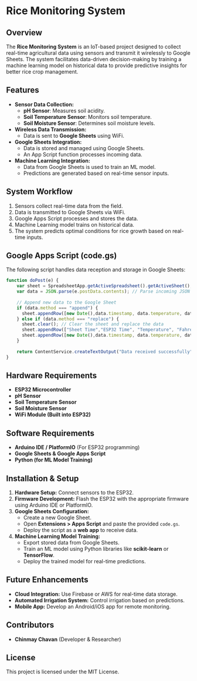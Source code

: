 # Rice Monitoring System

## Overview
The **Rice Monitoring System** is an IoT-based project designed to collect real-time agricultural data using sensors and transmit it wirelessly to Google Sheets. The system facilitates data-driven decision-making by training a machine learning model on historical data to provide predictive insights for better rice crop management.

## Features
- **Sensor Data Collection:**
  - **pH Sensor**: Measures soil acidity.
  - **Soil Temperature Sensor**: Monitors soil temperature.
  - **Soil Moisture Sensor**: Determines soil moisture levels.
- **Wireless Data Transmission:**
  - Data is sent to **Google Sheets** using WiFi.
- **Google Sheets Integration:**
  - Data is stored and managed using Google Sheets.
  - An App Script function processes incoming data.
- **Machine Learning Integration:**
  - Data from Google Sheets is used to train an ML model.
  - Predictions are generated based on real-time sensor inputs.

## System Workflow
1. Sensors collect real-time data from the field.
2. Data is transmitted to Google Sheets via WiFi.
3. Google Apps Script processes and stores the data.
4. Machine Learning model trains on historical data.
5. The system predicts optimal conditions for rice growth based on real-time inputs.

## Google Apps Script (code.gs)
The following script handles data reception and storage in Google Sheets:

```javascript
function doPost(e) {
    var sheet = SpreadsheetApp.getActiveSpreadsheet().getActiveSheet();
    var data = JSON.parse(e.postData.contents); // Parse incoming JSON
  
    // Append new data to the Google Sheet
    if (data.method === "append") {
      sheet.appendRow([new Date(),data.timestamp, data.temperature, data.fahrenheit, data.moisture, data.humidity, data.ph, data.n, data.p, data.k, data.buttonState]);
    } else if (data.method === "replace") {
      sheet.clear(); // Clear the sheet and replace the data
      sheet.appendRow(["Sheet Time","ESP32 Time", "Temperature", "Fahrenheit", "Moisture", "Humidity", "Ph", "N", "P", "K","Button State"]);
      sheet.appendRow([new Date(),data.timestamp, data.temperature, data.fahrenheit, data.moisture, data.humidity, data.ph, data.n, data.p, data.k, data.buttonState]);
    }
  
    return ContentService.createTextOutput("Data received successfully");
}
```

## Hardware Requirements
- **ESP32 Microcontroller**
- **pH Sensor**
- **Soil Temperature Sensor**
- **Soil Moisture Sensor**
- **WiFi Module (Built into ESP32)**

## Software Requirements
- **Arduino IDE / PlatformIO** (For ESP32 programming)
- **Google Sheets & Google Apps Script**
- **Python (for ML Model Training)**

## Installation & Setup
1. **Hardware Setup:** Connect sensors to the ESP32.
2. **Firmware Development:** Flash the ESP32 with the appropriate firmware using Arduino IDE or PlatformIO.
3. **Google Sheets Configuration:**
   - Create a new Google Sheet.
   - Open **Extensions > Apps Script** and paste the provided `code.gs`.
   - Deploy the script as a **web app** to receive data.
4. **Machine Learning Model Training:**
   - Export stored data from Google Sheets.
   - Train an ML model using Python libraries like **scikit-learn** or **TensorFlow**.
   - Deploy the trained model for real-time predictions.

## Future Enhancements
- **Cloud Integration:** Use Firebase or AWS for real-time data storage.
- **Automated Irrigation System:** Control irrigation based on predictions.
- **Mobile App:** Develop an Android/iOS app for remote monitoring.

## Contributors
- **Chinmay Chavan** (Developer & Researcher)

## License
This project is licensed under the MIT License.

